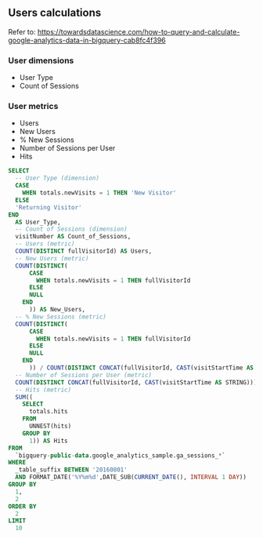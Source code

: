 ## Users calculations 

Refer to: https://towardsdatascience.com/how-to-query-and-calculate-google-analytics-data-in-bigquery-cab8fc4f396

### User dimensions

- User Type
- Count of Sessions

### User metrics

- Users
- New Users
- % New Sessions
- Number of Sessions per User
- Hits

```SQL
SELECT
  -- User Type (dimension)
  CASE
    WHEN totals.newVisits = 1 THEN 'New Visitor'
  ELSE
  'Returning Visitor'
END
  AS User_Type,
  -- Count of Sessions (dimension)
  visitNumber AS Count_of_Sessions,
  -- Users (metric)
  COUNT(DISTINCT fullVisitorId) AS Users,
  -- New Users (metric)
  COUNT(DISTINCT(
      CASE
        WHEN totals.newVisits = 1 THEN fullVisitorId
      ELSE
      NULL
    END
      )) AS New_Users,
  -- % New Sessions (metric)
  COUNT(DISTINCT(
      CASE
        WHEN totals.newVisits = 1 THEN fullVisitorId
      ELSE
      NULL
    END
      )) / COUNT(DISTINCT CONCAT(fullVisitorId, CAST(visitStartTime AS STRING))) AS Percentage_New_Sessions,
  -- Number of Sessions per User (metric)
  COUNT(DISTINCT CONCAT(fullVisitorId, CAST(visitStartTime AS STRING))) / COUNT(DISTINCT fullVisitorId) AS Number_of_Sessions_per_User,
  -- Hits (metric)
  SUM((
    SELECT
      totals.hits
    FROM
      UNNEST(hits)
    GROUP BY
      1)) AS Hits
FROM
  `bigquery-public-data.google_analytics_sample.ga_sessions_*`
WHERE
  _table_suffix BETWEEN '20160801'
  AND FORMAT_DATE('%Y%m%d',DATE_SUB(CURRENT_DATE(), INTERVAL 1 DAY))
GROUP BY
  1,
  2
ORDER BY
  2
LIMIT
  10
```  

